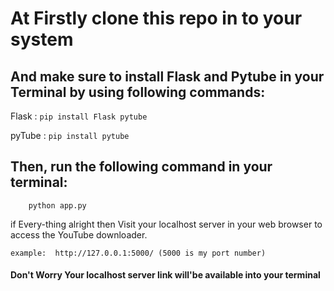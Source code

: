 # At Firstly clone this repo in to your system 

## And make sure to install Flask and Pytube in your Terminal  by using following commands:

Flask : `pip install Flask pytube`

pyTube :  `pip install pytube`


## Then, run the following command in your terminal: 
```code
    python app.py
```

if Every-thing alright then Visit your localhost server in your web browser to access the YouTube downloader.
```
example:  http://127.0.0.1:5000/ (5000 is my port number) 
``` 
#### Don't Worry Your localhost server link will'be available into your terminal
